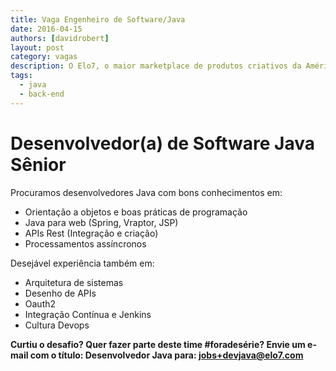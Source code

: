 ```yaml
---
title: Vaga Engenheiro de Software/Java
date: 2016-04-15
authors: [davidrobert]
layout: post
category: vagas
description: O Elo7, o maior marketplace de produtos criativos da América Latina, está com muitos desafios técnicos para implementar com seus novos projetos. Estamos a procura de desenvolvedores Java para fazer parte do nosso time.
tags:
  - java
  - back-end
---
```


# Desenvolvedor(a) de Software Java Sênior

Procuramos desenvolvedores Java com bons conhecimentos em:

  * Orientação a objetos e boas práticas de programação
  * Java para web (Spring, Vraptor, JSP)
  * APIs Rest (Integração e criação)
  * Processamentos assíncronos

Desejável experiência também em:

  * Arquitetura de sistemas
  * Desenho de APIs
  * Oauth2
  * Integração Contínua e Jenkins
  * Cultura Devops

**Curtiu o desafio? Quer fazer parte deste time #foradesérie? Envie um e-mail com o título: Desenvolvedor Java para: **jobs+devjava@elo7.com****
